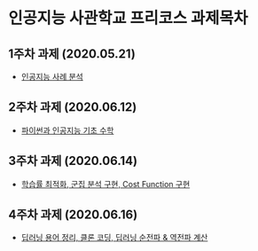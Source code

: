 # 인공지능 사관학교 프리코스 과제목차

## 1주차 과제 (2020.05.21)
* [인공지능 사례 분석](https://github.com/AI-SY/-/blob/master/1%EC%A3%BC%EC%B0%A8_%EA%B3%BC%EC%A0%9C.ipynb)

## 2주차 과제 (2020.06.12)
* [파이썬과 인공지능 기초 수학](https://github.com/AI-SY/-/blob/master/2%EC%A3%BC%EC%B0%A8%EA%B3%BC%EC%A0%9C.ipynb)

## 3주차 과제 (2020.06.14)
* [학습률 최적화, 군집 분석 구현, Cost Function 구현](https://github.com/AI-SY/-/blob/master/3%EC%A3%BC%EC%B0%A8_%EA%B3%BC%EC%A0%9C.ipynb)

## 4주차 과제 (2020.06.16)
* [딥러닝 용어 정리, 클론 코딩, 딥러닝 순전파 & 역전파 계산](https://github.com/AI-SY/-/blob/master/4%EC%A3%BC%EC%B0%A8_%EA%B3%BC%EC%A0%9C.ipynb)
